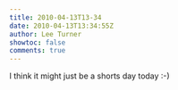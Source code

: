 ```yaml
---
title: 2010-04-13T13-34
date: 2010-04-13T13:34:55Z
author: Lee Turner
showtoc: false
comments: true
---
```


I think it might just be a shorts day today :-)


